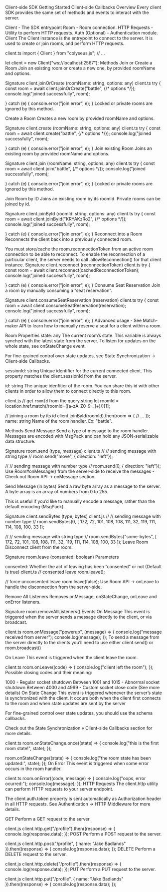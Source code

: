 Client-side SDK
Getting Started
Client-side Callbacks
Overview
Every client SDK provides the same set of methods and events to interact with the server.

Client - The SDK entrypoint
Room - Room connection.
HTTP Requests - Utility to perform HTTP requests.
Auth (Optional) - Authentication module.
Client
The Client instance is the entrypoint to connect to the server. It is used to create or join rooms, and perform HTTP requests.

client.ts
import { Client } from "colyseus.js";
// ...
 
let client = new Client("ws://localhost:2567");
Methods
Join or Create a Room
Join an existing room or create a new one, by provided roomName and options.

Signature
client.joinOrCreate (roomName: string, options: any)
client.ts
try {
  const room = await client.joinOrCreate("battle", {/* options */});
  console.log("joined successfully", room);
 
} catch (e) {
  console.error("join error", e);
}
Locked or private rooms are ignored by this method.

Create a Room
Creates a new room by provided roomName and options.

Signature
client.create (roomName: string, options: any)
client.ts
try {
  const room = await client.create("battle", {/* options */});
  console.log("joined successfully", room);
 
} catch (e) {
  console.error("join error", e);
}
Join existing Room
Joins an existing room by provided roomName and options.

Signature
client.join (roomName: string, options: any)
client.ts
try {
  const room = await client.join("battle", {/* options */});
  console.log("joined successfully", room);
 
} catch (e) {
  console.error("join error", e);
}
Locked or private rooms are ignored by this method.

Join Room by ID
Joins an existing room by its roomId. Private rooms can be joined by id.

Signature
client.joinById (roomId: string, options: any)
client.ts
try {
  const room = await client.joinById("KRYAKzRo2", {/* options */});
  console.log("joined successfully", room);
 
} catch (e) {
  console.error("join error", e);
}
Reconnect into a Room
Reconnects the client back into a previously connected room.

You must store/cache the room.reconnectionToken from an active room connection to be able to reconnect.
To enable the reconnection of a particular client, the server needs to call .allowReconnection() for that client instance.
Signature
client.reconnect (reconnectionToken)
client.ts
try {
  const room = await client.reconnect(cachedReconnectionToken);
  console.log("joined successfully", room);
 
} catch (e) {
  console.error("join error", e);
}
Consume Seat Reservation
Join a room by manually consuming a “seat reservation”.

Signature
client.consumeSeatReservation (reservation)
client.ts
try {
  const room = await client.consumeSeatReservation(reservation);
  console.log("joined successfully", room);
 
} catch (e) {
  console.error("join error", e);
}
Advanced usage - See Match-maker API to learn how to manually reserve a seat for a client within a room.

Room
Properties
state: any
The current room’s state. This variable is always synched with the latest state from the server. To listen for updates on the whole state, see onStateChange event.

For fine-grained control over state updates, see State Synchronization → Client-side Callbacks.

sessionId: string
Unique identifier for the current connected client. This property matches the client.sessionId from the server.

id: string
The unique idenfitier of the room. You can share this id with other clients in order to allow them to connect directly to this room.

client.js
// get `roomId` from the query string
let roomId = location.href.match(/roomId=([a-zA-Z0-9\-_]+)/)[1];
 
// joining a room by its id
client.joinById(roomId).then(room => {
  // ...
});
name: string
Name of the room handler. Ex: "battle".

Methods
Send Message
Send a type of message to the room handler. Messages are encoded with MsgPack and can hold any JSON-serializable data structure.

Signature
room.send (type, message)
client.ts
//
// sending message with string type
//
room.send("move", { direction: "left"});
 
//
// sending message with number type
//
room.send(0, { direction: "left"});
Use Room#onMessage() from the server-side to receive the messages - Check out Room API → onMessage section.

Send Message (in bytes)
Send a raw byte array as a message to the server. A byte array is an array of numbers from 0 to 255.

This is useful if you’d like to manually encode a message, rather than the default encoding (MsgPack).

Signature
client.sendBytes (type, bytes)
client.js
//
// sending message with number type
//
room.sendBytes(0, [ 172, 72, 101, 108, 108, 111, 32, 119, 111, 114, 108, 100, 33 ]);
 
 
//
// sending message with string type
//
room.sendBytes("some-bytes", [ 172, 72, 101, 108, 108, 111, 32, 119, 111, 114, 108, 100, 33 ]);
Leave Room
Disconnect client from the room.

Signature
room.leave (consented: boolean)
Parameters

consented: Whether the act of leaving has been “consented” or not (Default is true)
client.ts
// consented leave
room.leave();
 
// force unconsented leave
room.leave(false);
Use Room API → onLeave to handle the disconnection from the server-side.

Remove All Listeners
Removes onMessage, onStateChange, onLeave and onError listeners.

Signature
room.removeAllListeners()
Events
On Message
This event is triggered when the server sends a message directly to the client, or via broadcast.

client.ts
room.onMessage("powerup", (message) => {
  console.log("message received from server");
  console.log(message);
});
To send a message from the server directly to the clients you’ll need to use either client.send() or room.broadcast()

On Leave
This event is triggered when the client leave the room.

client.ts
room.onLeave((code) => {
  console.log("client left the room");
});
Possible closing codes and their meaning:

1000 - Regular socket shutdown
Between 1001 and 1015 - Abnormal socket shutdown
Between 4000 and 4999 - Custom socket close code (See more details)
On State Change
This event is triggered whenever the server’s state is synchronized with the client. It occurs both when the client first connects to the room and when state updates are sent by the server

For fine-grained control over state updates, you should use the schema callbacks.

Check out the State Synchronization » Client-side Callbacks section for more details.

client.ts
room.onStateChange.once((state) => {
  console.log("this is the first room state!", state);
});
 
room.onStateChange((state) => {
  console.log("the room state has been updated:", state);
});
On Error
This event is triggered when some error occurs in the room handler.

client.ts
room.onError((code, message) => {
  console.log("oops, error ocurred:");
  console.log(message);
});
HTTP Requests
The client.http utility can perform HTTP requests to your server endpoint.

The client.auth.token property is sent automatically as Authorization header in all HTTP requests. See Authentication → HTTP Middleware for more details.

GET
Perform a GET request to the server.

client.js
client.http.get("/profile").then((response) => {
    console.log(response.data);
});
POST
Perform a POST request to the server.

client.js
client.http.post("/profile", { name: "Jake Badlands" }).then((response) => {
    console.log(response.data);
});
DELETE
Perform a DELETE request to the server.

client.js
client.http.delete("/profile").then((response) => {
    console.log(response.data);
});
PUT
Perform a PUT request to the server.

client.js
client.http.put("/profile", { name: "Jake Badlands" }).then((response) => {
    console.log(response.data);
});